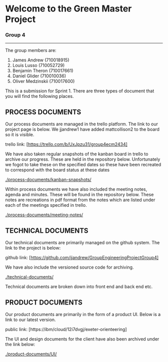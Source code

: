 # Welcome to the Green Master Project

### Group 4

---

The group members are:

1. James Andrew (710018915)
2. Louis Lusso (710052729)
3. Benjamin Theron (710017661)
4. Daniel Glider (710010036)
5. Oliver Medzinskii (710017600)

This is a submission for Sprint 1. There are three types of document that you will find the following places.

## PROCESS DOCUMENTS

Our process documents are managed in the trello platform. The link to our project page is below. We jjandrew1 have added mattcollison2 to the board so it is visible.

trello link: [https://trello.com/b/UxJpzu31/group4ecm2434]

We have also taken regular snapshots of the kanban board in trello to archive our progress. These are held in the repository below. Unfortunately we fogot to take these on the specified dates so these have been recreated to correspond with the board status at these dates

[./process-documents/kanban-snapshots/](./process-documents/kanban-snapshots/)

Within process documents we have also included the meeting notes, agenda and minutes. These will be found in the repository below. These notes are recreations in pdf format from the notes which are listed under each of the meetings specified in trello.

[./process-documents/meeting-notes/](./process-documents/meeting-notes/)

## TECHNICAL DOCUMENTS

Our technical documents are primarily managed on the github system. The link to the project is below:

github link: [https://github.com/jjandrew/GroupEngineeringProjectGroup4]

We have also include the versioned source code for archiving.

[./technical-documents/](./technical-documents/)

Technical documents are broken down into front end and back end etc.

## PRODUCT DOCUMENTS

Our product documents are primarily in the form of a product UI. Below is a link to our latest version.

public link: [https://ibm/cloud/12i7dvgj/exeter-orienteering]

The UI and design documents for the client have also been archived under the link below:

[./product-documents/UI/](./product-documents/UI/)
